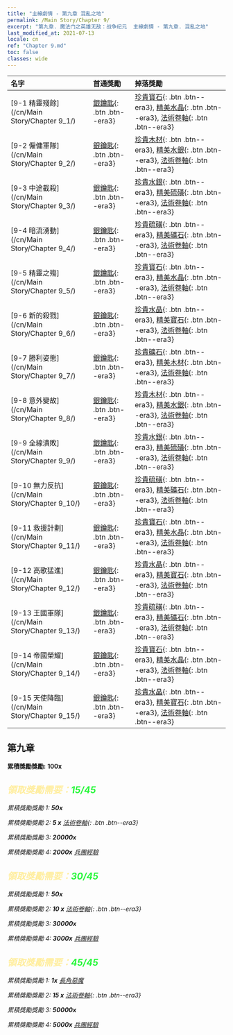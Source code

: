 ```yaml
---
title: "主線劇情 - 第九章 混亂之地"
permalink: /Main Story/Chapter 9/
excerpt: "第九章. 魔法门之英雄无敌：战争纪元  主線劇情 - 第九章. 混亂之地"
last_modified_at: 2021-07-13
locale: cn
ref: "Chapter 9.md"
toc: false
classes: wide
---
```


  | 名字 |  首通獎勵 | 掉落獎勵 |
  |:------------|:------------|:------------| 
  | [9-1 精靈殘餘](/cn/Main Story/Chapter 9_1/) | [銀鑰匙](/cn/Items/con_693/){: .btn .btn--era3} | [珍貴寶石](/cn/Items/mat_30/){: .btn .btn--era3}, [精美水晶](/cn/Items/mat_24/){: .btn .btn--era3}, [法術卷軸](/cn/Items/con_694/){: .btn .btn--era3} |
  | [9-2 僱傭軍隊](/cn/Main Story/Chapter 9_2/) | [銀鑰匙](/cn/Items/con_693/){: .btn .btn--era3} | [珍貴木材](/cn/Items/mat_27/){: .btn .btn--era3}, [精美水銀](/cn/Items/mat_21/){: .btn .btn--era3}, [法術卷軸](/cn/Items/con_694/){: .btn .btn--era3} |
  | [9-3 中途截殺](/cn/Main Story/Chapter 9_3/) | [銀鑰匙](/cn/Items/con_693/){: .btn .btn--era3} | [珍貴水銀](/cn/Items/mat_28/){: .btn .btn--era3}, [精美硫磺](/cn/Items/mat_22/){: .btn .btn--era3}, [法術卷軸](/cn/Items/con_694/){: .btn .btn--era3} |
  | [9-4 暗流湧動](/cn/Main Story/Chapter 9_4/) | [銀鑰匙](/cn/Items/con_693/){: .btn .btn--era3} | [珍貴硫磺](/cn/Items/mat_29/){: .btn .btn--era3}, [精美礦石](/cn/Items/mat_19/){: .btn .btn--era3}, [法術卷軸](/cn/Items/con_694/){: .btn .btn--era3} |
  | [9-5 精靈之殤](/cn/Main Story/Chapter 9_5/) | [銀鑰匙](/cn/Items/con_693/){: .btn .btn--era3} | [珍貴寶石](/cn/Items/mat_30/){: .btn .btn--era3}, [精美水晶](/cn/Items/mat_24/){: .btn .btn--era3}, [法術卷軸](/cn/Items/con_694/){: .btn .btn--era3} |
  | [9-6 新的殺戮](/cn/Main Story/Chapter 9_6/) | [銀鑰匙](/cn/Items/con_693/){: .btn .btn--era3} | [珍貴水晶](/cn/Items/mat_31/){: .btn .btn--era3}, [精美寶石](/cn/Items/mat_23/){: .btn .btn--era3}, [法術卷軸](/cn/Items/con_694/){: .btn .btn--era3} |
  | [9-7 勝利姿態](/cn/Main Story/Chapter 9_7/) | [銀鑰匙](/cn/Items/con_693/){: .btn .btn--era3} | [珍貴礦石](/cn/Items/mat_26/){: .btn .btn--era3}, [精美木材](/cn/Items/mat_20/){: .btn .btn--era3}, [法術卷軸](/cn/Items/con_694/){: .btn .btn--era3} |
  | [9-8 意外變故](/cn/Main Story/Chapter 9_8/) | [銀鑰匙](/cn/Items/con_693/){: .btn .btn--era3} | [珍貴木材](/cn/Items/mat_27/){: .btn .btn--era3}, [精美水銀](/cn/Items/mat_21/){: .btn .btn--era3}, [法術卷軸](/cn/Items/con_694/){: .btn .btn--era3} |
  | [9-9 全線潰敗](/cn/Main Story/Chapter 9_9/) | [銀鑰匙](/cn/Items/con_693/){: .btn .btn--era3} | [珍貴水銀](/cn/Items/mat_28/){: .btn .btn--era3}, [精美硫磺](/cn/Items/mat_22/){: .btn .btn--era3}, [法術卷軸](/cn/Items/con_694/){: .btn .btn--era3} |
  | [9-10 無力反抗](/cn/Main Story/Chapter 9_10/) | [銀鑰匙](/cn/Items/con_693/){: .btn .btn--era3} | [珍貴硫磺](/cn/Items/mat_29/){: .btn .btn--era3}, [精美礦石](/cn/Items/mat_19/){: .btn .btn--era3}, [法術卷軸](/cn/Items/con_694/){: .btn .btn--era3} |
  | [9-11 救援計劃](/cn/Main Story/Chapter 9_11/) | [銀鑰匙](/cn/Items/con_693/){: .btn .btn--era3} | [珍貴寶石](/cn/Items/mat_30/){: .btn .btn--era3}, [精美水晶](/cn/Items/mat_24/){: .btn .btn--era3}, [法術卷軸](/cn/Items/con_694/){: .btn .btn--era3} |
  | [9-12 高歌猛進](/cn/Main Story/Chapter 9_12/) | [銀鑰匙](/cn/Items/con_693/){: .btn .btn--era3} | [珍貴水晶](/cn/Items/mat_31/){: .btn .btn--era3}, [精美寶石](/cn/Items/mat_23/){: .btn .btn--era3}, [法術卷軸](/cn/Items/con_694/){: .btn .btn--era3} |
  | [9-13 王國軍隊](/cn/Main Story/Chapter 9_13/) | [銀鑰匙](/cn/Items/con_693/){: .btn .btn--era3} | [珍貴硫磺](/cn/Items/mat_29/){: .btn .btn--era3}, [精美礦石](/cn/Items/mat_19/){: .btn .btn--era3}, [法術卷軸](/cn/Items/con_694/){: .btn .btn--era3} |
  | [9-14 帝國榮耀](/cn/Main Story/Chapter 9_14/) | [銀鑰匙](/cn/Items/con_693/){: .btn .btn--era3} | [珍貴寶石](/cn/Items/mat_30/){: .btn .btn--era3}, [精美水晶](/cn/Items/mat_24/){: .btn .btn--era3}, [法術卷軸](/cn/Items/con_694/){: .btn .btn--era3} |
  | [9-15 天使降臨](/cn/Main Story/Chapter 9_15/) | [銀鑰匙](/cn/Items/con_693/){: .btn .btn--era3} | [珍貴水晶](/cn/Items/mat_31/){: .btn .btn--era3}, [精美寶石](/cn/Items/mat_23/){: .btn .btn--era3}, [法術卷軸](/cn/Items/con_694/){: .btn .btn--era3} |


##  第九章

 **累積獎勵獎勵:**  **100x** <i class="fas fa-gem"/>



## <span style="color: #ffeea0">   領取獎勵需要：</span><span style="color: #27f73a">15/45</span>

 累積獎勵獎勵 1:  **50x** <i class="fas fa-gem"/>

 累積獎勵獎勵 2: **5 x** [法術卷軸](/cn/Items/con_694/){: .btn .btn--era3}

 累積獎勵獎勵 3:  **20000x** <i class="fas fa-coins"/>

 累積獎勵獎勵 4:  **2000x** [兵團經驗](/cn/Items/con_902/)



## <span style="color: #ffeea0">   領取獎勵需要：</span><span style="color: #27f73a">30/45</span>

 累積獎勵獎勵 1:  **50x** <i class="fas fa-gem"/>

 累積獎勵獎勵 2: **10 x** [法術卷軸](/cn/Items/con_694/){: .btn .btn--era3}

 累積獎勵獎勵 3:  **30000x** <i class="fas fa-coins"/>

 累積獎勵獎勵 4:  **3000x** [兵團經驗](/cn/Items/con_902/)



## <span style="color: #ffeea0">   領取獎勵需要：</span><span style="color: #27f73a">45/45</span>

 累積獎勵獎勵 1:  **1x** [長角惡魔](/cn/units/Demon/)

 累積獎勵獎勵 2: **15 x** [法術卷軸](/cn/Items/con_694/){: .btn .btn--era3}

 累積獎勵獎勵 3:  **50000x** <i class="fas fa-coins"/>

 累積獎勵獎勵 4:  **5000x** [兵團經驗](/cn/Items/con_902/)

